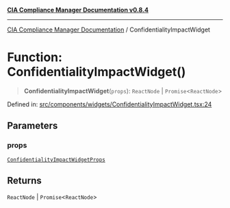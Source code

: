 [**CIA Compliance Manager Documentation v0.8.4**](../README.md)

***

[CIA Compliance Manager Documentation](../globals.md) / ConfidentialityImpactWidget

# Function: ConfidentialityImpactWidget()

> **ConfidentialityImpactWidget**(`props`): `ReactNode` \| `Promise`\<`ReactNode`\>

Defined in: [src/components/widgets/ConfidentialityImpactWidget.tsx:24](https://github.com/Hack23/cia-compliance-manager/blob/a6d8d6a2cab2160940b9a047208c12088d7e02cf/src/components/widgets/ConfidentialityImpactWidget.tsx#L24)

## Parameters

### props

[`ConfidentialityImpactWidgetProps`](../interfaces/ConfidentialityImpactWidgetProps.md)

## Returns

`ReactNode` \| `Promise`\<`ReactNode`\>
